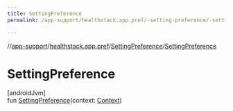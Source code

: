 ```yaml
---
title: SettingPreference
permalink: /app-support/healthstack.app.pref/-setting-preference/-setting-preference.html

---
```

//[app-support](../../../index.html)/[healthstack.app.pref](../index.html)/[SettingPreference](index.html)/[SettingPreference](-setting-preference.html)



# SettingPreference



[androidJvm]\
fun [SettingPreference](-setting-preference.html)(context: [Context](https://developer.android.com/reference/kotlin/android/content/Context.html))




